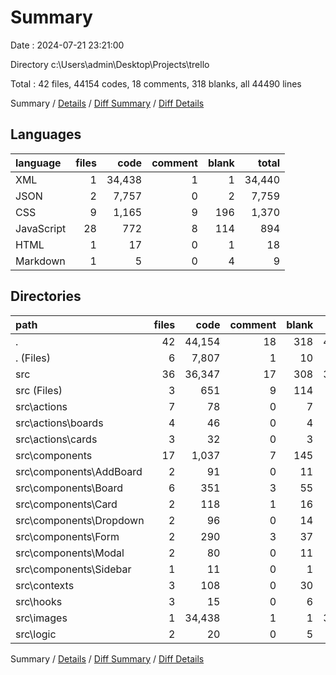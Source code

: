 # Summary

Date : 2024-07-21 23:21:00

Directory c:\\Users\\admin\\Desktop\\Projects\\trello

Total : 42 files,  44154 codes, 18 comments, 318 blanks, all 44490 lines

Summary / [Details](details.md) / [Diff Summary](diff.md) / [Diff Details](diff-details.md)

## Languages
| language | files | code | comment | blank | total |
| :--- | ---: | ---: | ---: | ---: | ---: |
| XML | 1 | 34,438 | 1 | 1 | 34,440 |
| JSON | 2 | 7,757 | 0 | 2 | 7,759 |
| CSS | 9 | 1,165 | 9 | 196 | 1,370 |
| JavaScript | 28 | 772 | 8 | 114 | 894 |
| HTML | 1 | 17 | 0 | 1 | 18 |
| Markdown | 1 | 5 | 0 | 4 | 9 |

## Directories
| path | files | code | comment | blank | total |
| :--- | ---: | ---: | ---: | ---: | ---: |
| . | 42 | 44,154 | 18 | 318 | 44,490 |
| . (Files) | 6 | 7,807 | 1 | 10 | 7,818 |
| src | 36 | 36,347 | 17 | 308 | 36,672 |
| src (Files) | 3 | 651 | 9 | 114 | 774 |
| src\\actions | 7 | 78 | 0 | 7 | 85 |
| src\\actions\\boards | 4 | 46 | 0 | 4 | 50 |
| src\\actions\\cards | 3 | 32 | 0 | 3 | 35 |
| src\\components | 17 | 1,037 | 7 | 145 | 1,189 |
| src\\components\\AddBoard | 2 | 91 | 0 | 11 | 102 |
| src\\components\\Board | 6 | 351 | 3 | 55 | 409 |
| src\\components\\Card | 2 | 118 | 1 | 16 | 135 |
| src\\components\\Dropdown | 2 | 96 | 0 | 14 | 110 |
| src\\components\\Form | 2 | 290 | 3 | 37 | 330 |
| src\\components\\Modal | 2 | 80 | 0 | 11 | 91 |
| src\\components\\Sidebar | 1 | 11 | 0 | 1 | 12 |
| src\\contexts | 3 | 108 | 0 | 30 | 138 |
| src\\hooks | 3 | 15 | 0 | 6 | 21 |
| src\\images | 1 | 34,438 | 1 | 1 | 34,440 |
| src\\logic | 2 | 20 | 0 | 5 | 25 |

Summary / [Details](details.md) / [Diff Summary](diff.md) / [Diff Details](diff-details.md)